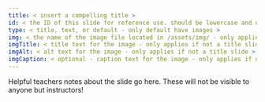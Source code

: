 ```yaml
---
title: < insert a compelling title >
id: < the ID of this slide for reference use. should be lowercase and use "-" to separate words. no spaces or non-url-encoded chracters allowed >
type: < title, text, or default - only default have images >
img: < the name of the image file located in /assets/img/ - only applies if not a title slide >
imgTitle: < title text for the image - only applies if not a title slide >
imgAlt: < alt text for the image - only applies if not a title slide >
imgCaption: < optional - caption text for the image - only applies if not a title slide >
---
```


<span>Helpful teachers notes about the slide go here. These will not be visible to anyone but instructors!</span>


